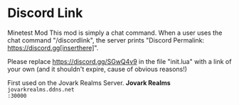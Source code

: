 # Discord Link

Minetest Mod
This mod is simply a chat command.
When a user uses the chat command "/discordlink", the server prints "Discord Permalink: https://discord.gg[inserthere]".

Please replace https://discord.gg/SGwQ4v9 in the file "init.lua" with a link of your own (and it shouldn't expire, cause of obvious reasons!)

First used on the Jovark Realms Server.
  <b>Jovark Realms</b>
  <code>jovarkrealms.ddns.net<br>:30000</code>
